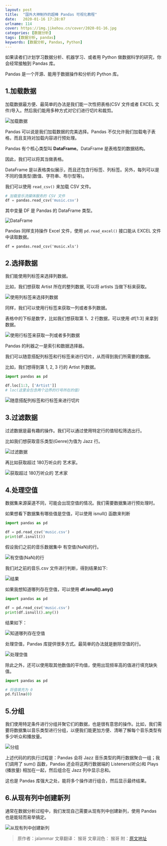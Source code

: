 ```yaml
---
layout: post
title:  "国外大神制作的超棒 Pandas 可视化教程"
date:   2020-01-16 17:28:07
urlname: 114
cover: https://img.jikehou.cn/cover/2020-01-16.jpg
categories: [数据分析]
tags: [数据分析, pandas]
keywords: [数据分析, Pandas, Python]
---
```

如果读者们计划学习数据分析、机器学习、或者用 Python 做数据科学的研究，你会经常接触到 Pandas 库。

Pandas 是一个开源、能用于数据操作和分析的 Python 库。
<!-- more -->
## 1.加载数据

加载数据最方便、最简单的办法是我们能一次性把表格(CSV 文件或者 EXCEL 文件)导入。然后我们能用多种方式对它们进行切片和裁剪。

![加载数据](https://img.jikehou.cn/img/160_1.jpg)

Pandas 可以说是我们加载数据的完美选择。Pandas 不仅允许我们加载电子表格，而且支持对加载内容进行预处理。

Pandas 有个核心类型叫 **DataFrame**。DataFrame 是表格型的数据结构。

因此，我们可以将其当做表格。

DataFrame 是以表格类似展示，而且还包含行标签、列标签。另外，每列可以是不同的值类型(数值、字符串、布尔型等)。

我们可以使用 `read_csv()` 来加载 CSV 文件。

```python
# 加载音乐流媒体服务的 CSV 文件
df = pandas.read_csv('music.csv')
```

其中变量 DF 是 Pandas 的 DataFrame 类型。

![DataFrame](https://img.jikehou.cn/img/160_2.jpg)

Pandas 同样支持操作 Excel 文件，使用 `pd.read_excel()` 接口能从 EXCEL 文件中读取数据。

```
df = pandas.read_csv('music.xls')
```

## 2.选择数据

我们能使用列标签来选择列数据。

比如，我们想获取 Artist 所在的整列数据, 可以将 artists 当做下标来获取。

![使用列标签来选择列数据](https://img.jikehou.cn/img/160_3.jpg)

同样，我们可以使用行标签来获取一列或者多列数据。

表格中的下标是数字，比如我们想获取第 1、2 行数据，可以使用 df[1:3] 来拿到数据。

![使用行标签来获取一列或者多列数据](https://img.jikehou.cn/img/160_4.jpg)

Pandas 的利器之一是索引和数据选择器。

我们可以随意搭配列标签和行标签来进行切片，从而得到我们所需要的数据。

比如，我们想得到第 1, 2, 3 行的 Artist 列数据。

```python
import pandas as pd

df.loc[1:3, ['Artist']]
# loc(这里会包含两个边界的行号所在的值)
```

![随意搭配列标签和行标签来进行切片](https://img.jikehou.cn/img/160_5.jpg)


## 3.过滤数据

过滤数据是最有趣的操作。我们可以通过使用特定行的值轻松筛选出行。

比如我们想获取音乐类型(Genre)为值为 Jazz 行。

![过滤数据](https://img.jikehou.cn/img/160_6.jpg)

再比如获取超过 180万听众的 艺术家。

![获取超过 180万听众的 艺术家](https://img.jikehou.cn/img/160_7.jpg)


## 4.处理空值

数据集来源渠道不同，可能会出现空值的情况。我们需要数据集进行预处理时。

如果想看下数据集有哪些值是空值，可以使用 isnull() 函数来判断

```python
import pandas as pd

df = pd.read_csv('music.csv')
print(df.isnull())
```

假设我们之前的音乐数据集中 有空值(NaN)的行。

![有空值(NaN)的行](https://img.jikehou.cn/img/160_8.jpg)

我们对之前的音乐.csv 文件进行判断，得到结果如下:

![结果](https://img.jikehou.cn/img/160_9.jpg)

如果我想知道哪列存在空值，可以使用 **df.isnull().any()**

```python
import pandas as pd

df = pd.read_csv('music.csv')
print(df.isnull().any())
```

结果如下：

![知道哪列存在空值](https://img.jikehou.cn/img/160_10.jpg)

处理空值，Pandas 库提供很多方式。最简单的办法就是删除空值的行。

![处理空值](https://img.jikehou.cn/img/160_11.jpg)

除此之外，还可以使用取其他数值的平均值，使用出现频率高的值进行填充缺失值。

```python
import pandas as pd

# 将值填充为 0
pd.fillna(0)
```

## 5.分组

我们使用特定条件进行分组并聚它们的数据，也是很有意思的操作。比如，我们需要将数据集以音乐类型进行分组，以便我们能更加方便、清晰了解每个音乐类型有多少听众和播放量。

![分组](https://img.jikehou.cn/img/160_12.jpg)


上述代码的的执行过程是：Pandas 会将 Jazz 音乐类型的两行数据聚合一组；我们调用了 sum() 函数，Pandas 还会将这两行数据端的 Listeners(听众)和 Plays (播放量) 相加在一起，然后组合在 Jazz 列中显示总和。

这也是 Pandas 库强大之处，能将多个操作进行组合，然后显示最终结果。

## 6.从现有列中创建新列

通常在数据分析过程中，我们发现自己需要从现有列中创建新列，使用 Pandas 也是能轻而易举搞定。

![从现有列中创建新列](https://img.jikehou.cn/img/160_13.jpg)


> 原作者：jalammar
> 文章翻译： 猴哥 
> 文章润色： 猴哥
> 附：[原文地址](https://jalammar.github.io/gentle-visual-intro-to-data-analysis-python-pandas/)